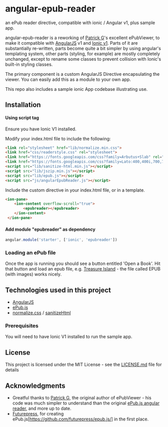 # angular-epub-reader
an ePub reader directive, compatible with ionic / Angular v1, plus sample app.

angular-epub-reader is a reworking of [Patrick G](https://github.com/geek1011)'s excellent ePubViewer, to make it compatible with [AngularJS] v1 and
[Ionic v1](https://ionicframework.com/docs/v1/). Parts of it are substantially re-written, parts become quite a bit simpler by using angular's templating system, other parts (styling, for
example) are mostly completely unchanged, except to rename some classes to prevent collision with Ionic's built-in styling classes.

The primary component is a custom AngularJS Directive encapsulating the viewer. You can easily add this as a module to your own app. 

This repo also includes a sample ionic  App codebase illustrating use.

## Installation

#### Using script tag

Ensure you have Ionic V1 installed.

Modify your index.html file to include the following:

```html
<link rel="stylesheet" href="lib/normalize.min.css">
<link href="css/readerstyle.css" rel="stylesheet">
<link href="https://fonts.googleapis.com/css?family=Arbutus+Slab" rel="stylesheet">
<link href="https://fonts.googleapis.com/css?family=Lato:400,400i,700,700i" rel="stylesheet">
<script src="lib/sanitize-html.min.js"></script>
<script src="lib/jszip.min.js"></script>
<script src="lib/epub.js"></script>
<script src="js/angularEpubReader.js"></script>
```

Include the custom directive in your index.html file, or in a template.

```html
<ion-pane>
    <ion-content overflow-scroll="true">
    	<epubreader></epubreader>
    </ion-content>
 </ion-pane>
```

#### Add module "epubreader" as dependency
```js
angular.module('starter', ['ionic', 'epubreader'])
```

### Loading an ePub file

Once the app is running you should see a button entitled 'Open a Book'. Hit that button and load an epub file, e.g. [Treasure Island](http://www.gutenberg.org/ebooks/120) - the file called
EPUB (with images) works nicely.

## Technologies used in this project

- [AngularJS] 
- [ePub.js](https://github.com/futurepress/epub.js/)
- [normalize.css](https://necolas.github.io/normalize.css/) / [sanitizeHtml](https://www.npmjs.com/package/sanitize-html)

### Prerequisites

You will need to have Ionic V1 installed to run the sample app. 

## License

This project is licensed under the MIT License - see the [LICENSE.md](LICENSE.md) file for details

## Acknowledgments

* Greatful thanks to [Patrick G](https://github.com/geek1011), the original author of ePubViewer - his code was much simpler to understand than the original [ePub.js angular reader](https://github.com/futurepress/epubjs-angular-reader), and more  up to date. 
* [Futurepress](http://futurepress.org), for creating ePub.js[https://github.com/futurepress/epub.js/] in the first place. 

[angularjs]:http://angularjs.org
